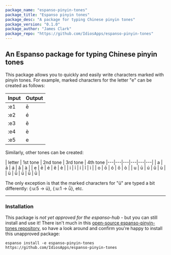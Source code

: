 ```yaml
---
package_name: "espanso-pinyin-tones"
package_title: "Espanso pinyin tones"
package_desc: "A package for typing Chinese pinyin tones"
package_version: "0.1.0"
package_author: "James Clark"
package_repo: "https://github.com/IdiosApps/espanso-pinyin-tones"
---
```

## An Espanso package for typing Chinese pinyin tones

This package allows you to quickly and easily write characters marked with pinyin tones. For example, marked characters for the letter "e" can be created as follows:

| Input      | Output |
| ----------- | ----------- |
| :e1      | ē       |
| :e2   | é        |
| :e3      | ě       |
| :e4   | è        |
| :e5      | e       |

Similarly, other tones can be created:

| letter | 1st tone  |  2nd tone | 3rd tone  | 4th tone
|---|---|---|---|---|---|
| a  | ā  | á  | ǎ  | à  | 
| e  | ē  | é  | ě  |  è |
| i  | ī  |  í | ǐ  | ì  |
| o  | ō  |  ó | ǒ  | ò  |
| u  | ū  |  ú | ǔ  | ù  |
| ü  | ǖ  |  ǘ | ǚ  | ǜ  |

The only exception is that the marked characters for "ü" are typed a bit differently: {:u:5 -> ü}, {:u:1 -> ǖ}, etc.

___

### Installation

This package is _not yet approved for the espanso-hub_ - but you can still install and use it!
There isn't much in this [open-source espanso-pinyin-tones repository](https://github.com/IdiosApps/espanso-pinyin-tones), so have a look around and confirm you're happy to install this unapproved package:

`espanso install -e espanso-pinyin-tones https://github.com/IdiosApps/espanso-pinyin-tones`

